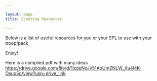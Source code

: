 ```yaml
---

layout: page
title: Scouting Resources

---
```


Below is a list of useful resources for you or your SPL to use with your troop/pack

Enjoy!

Here is a compiled pdf with many ideas https://drive.google.com/file/d/1lzgeNxJv51ApUmZNLW_Xu4l4K-Osuo5o/view?usp=drive_link
